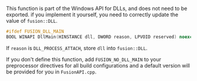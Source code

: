 This function is part of the Windows API for DLLs, and does not need to be exported.
if you implement it yourself, you need to correctly update the value of `fusion::DLL`.
```cpp
#ifdef FUSION_DLL_MAIN
BOOL WINAPI DllMain(HINSTANCE dll, DWORD reason, LPVOID reserved) noexcept
```
If `reason` is `DLL_PROCESS_ATTACH`, store `dll` into `fusion::DLL`.

If you don't define this function, add `FUSION_NO_DLL_MAIN` to your preprocessor directives for all build configurations and a default version will be provided for you in `FusionAPI.cpp`.
